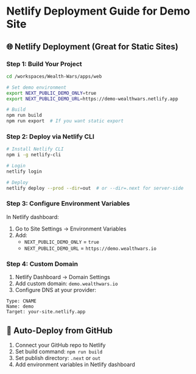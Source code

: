 # Netlify Deployment Guide for Demo Site

## 🌐 Netlify Deployment (Great for Static Sites)

### Step 1: Build Your Project
```bash
cd /workspaces/Wealth-Wars/apps/web

# Set demo environment
export NEXT_PUBLIC_DEMO_ONLY=true
export NEXT_PUBLIC_DEMO_URL=https://demo-wealthwars.netlify.app

# Build
npm run build
npm run export  # If you want static export
```

### Step 2: Deploy via Netlify CLI
```bash
# Install Netlify CLI
npm i -g netlify-cli

# Login
netlify login

# Deploy
netlify deploy --prod --dir=out  # or --dir=.next for server-side
```

### Step 3: Configure Environment Variables
In Netlify dashboard:
1. Go to Site Settings → Environment Variables
2. Add:
   - `NEXT_PUBLIC_DEMO_ONLY` = `true`
   - `NEXT_PUBLIC_DEMO_URL` = `https://demo.wealthwars.io`

### Step 4: Custom Domain
1. Netlify Dashboard → Domain Settings
2. Add custom domain: `demo.wealthwars.io`
3. Configure DNS at your provider:
```
Type: CNAME
Name: demo
Target: your-site.netlify.app
```

## 🔄 Auto-Deploy from GitHub
1. Connect your GitHub repo to Netlify
2. Set build command: `npm run build`
3. Set publish directory: `.next` or `out`
4. Add environment variables in Netlify dashboard
